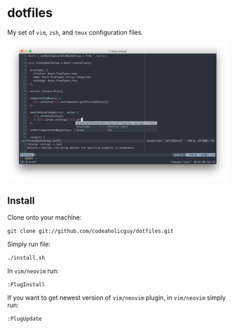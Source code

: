 # dotfiles
My set of `vim`, `zsh`, and `tmux` configuration files.

![Screenshot](screenshot.png)

Install
-------

Clone onto your machine:

    git clone git://github.com/codeaholicguy/dotfiles.git

Simply run file:

    ./install.sh

In `vim/neovim` run:

    :PlugInstall

If you want to get newest version of `vim/neovim` plugin, in `vim/neovim` simply run:

    :PlugUpdate
